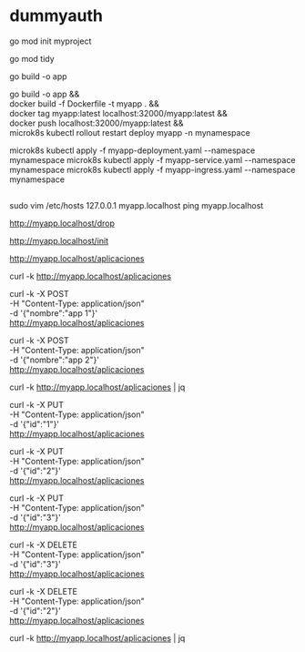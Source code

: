 # dummyauth

go mod init myproject

go mod tidy

go build -o app

go build -o app &&\
docker build -f Dockerfile -t myapp . &&\
docker tag myapp:latest localhost:32000/myapp:latest &&\
docker push localhost:32000/myapp:latest &&\
microk8s kubectl rollout restart deploy myapp -n mynamespace


microk8s kubectl apply -f myapp-deployment.yaml --namespace mynamespace
microk8s kubectl apply -f myapp-service.yaml --namespace mynamespace
microk8s kubectl apply -f myapp-ingress.yaml --namespace mynamespace
##
sudo vim /etc/hosts
127.0.0.1   myapp.localhost
ping myapp.localhost

http://myapp.localhost/drop

http://myapp.localhost/init

http://myapp.localhost/aplicaciones



curl -k http://myapp.localhost/aplicaciones

curl -k -X POST \
  -H "Content-Type: application/json" \
  -d '{"nombre":"app 1"}' \
  http://myapp.localhost/aplicaciones

curl -k -X POST \
  -H "Content-Type: application/json" \
  -d '{"nombre":"app 2"}' \
  http://myapp.localhost/aplicaciones

curl -k http://myapp.localhost/aplicaciones | jq

curl -k -X PUT \
  -H "Content-Type: application/json" \
  -d '{"id":"1"}' \
  http://myapp.localhost/aplicaciones

curl -k -X PUT \
  -H "Content-Type: application/json" \
  -d '{"id":"2"}' \
  http://myapp.localhost/aplicaciones

curl -k -X PUT \
  -H "Content-Type: application/json" \
  -d '{"id":"3"}' \
  http://myapp.localhost/aplicaciones

curl -k -X DELETE \
  -H "Content-Type: application/json" \
  -d '{"id":"3"}' \
  http://myapp.localhost/aplicaciones

curl -k -X DELETE \
  -H "Content-Type: application/json" \
  -d '{"id":"2"}' \
  http://myapp.localhost/aplicaciones

curl -k http://myapp.localhost/aplicaciones | jq